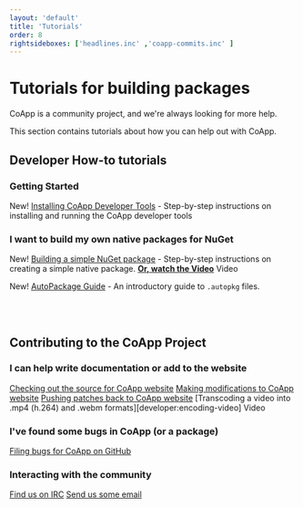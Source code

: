 ```yaml
---
layout: 'default'
title: 'Tutorials'
order: 8
rightsideboxes: ['headlines.inc' ,'coapp-commits.inc' ]
---
```


# Tutorials for building packages

CoApp is a community project, and we're always looking for more help.

This section contains tutorials about how you can help out with CoApp.

<!-- You might also want to [check out the Learning section](/pages/learn.html) to discover more about the [design of CoApp](/learn/coapp-design.html)  -->

## Developer How-to tutorials

### Getting Started
<span class="label success">New!</span> [Installing CoApp Developer Tools](/tutorials/installation.html) - Step-by-step instructions on installing and running the CoApp developer tools 

### I want to build my own native packages for NuGet
<span class="label success">New!</span> [Building a simple NuGet package](/tutorials/building-a-package.html) - Step-by-step instructions on creating a simple native package. **[Or, watch the Video](https://www.youtube.com/watch?v=l4MAkR13JPA)** <span class="label notice">Video</span> 


<span class="label success">New!</span> [AutoPackage Guide](/tutorials/autopackage-guide.html) - An introductory guide to `.autopkg` files.


<!--
### Understanding the complexity of building Native Packages for NuGet
<span class="label warning">soon</span> [Understanding the problem](/tutorials/understanding-the-problem.html) - What exactly makes this process complex
-->


<!--
<span class="label success">soon</span> [Building](/tutorials/anotheritem.html) - what's next
 -->
<br/><br/>

## Contributing to the CoApp Project
 
### I can help write documentation or add to the website
[Checking out the source for CoApp website](/developers/check-out-website.html)
[Making modifications to CoApp website](/developers/modify-website.html)
[Pushing patches back to CoApp website](/developers/push-patches.html)
[Transcoding a video into .mp4 (h.264) and .webm formats][developer:encoding-video] <span class="label notice">Video</span> 


### I've found some bugs in CoApp (or a package)
[Filing bugs for CoApp on GitHub](/developers/filing-bugs.html)

<!-- <span class="label warning">Coming Soon!</span> [Filing bugs for CoApp package on GitHub](/developers/filing-package-bugs.html) -->




### Interacting with the community
[Find us on IRC](/developers/irc.html)
[Send us some email](/developers/email.html)
